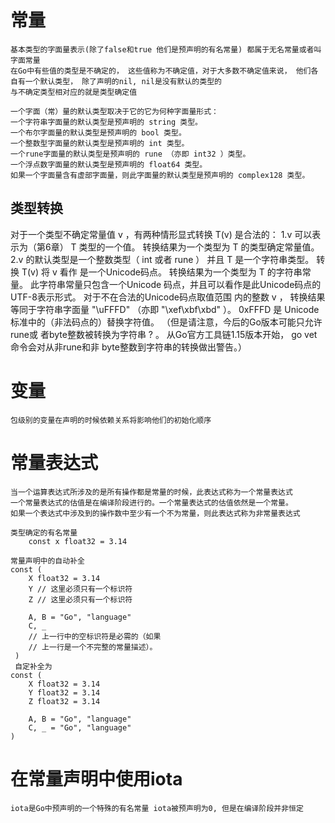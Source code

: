 # 常量
    基本类型的字面量表示(除了false和true 他们是预声明的有名常量) 都属于无名常量或者叫字面常量
    在Go中有些值的类型是不确定的， 这些值称为不确定值，对于大多数不确定值来说， 他们各自有一个默认类型， 除了声明的nil, nil是没有默认的类型的
    与不确定类型相对应的就是类型确定值

    一个字面（常）量的默认类型取决于它的它为何种字面量形式：
    一个字符串字面量的默认类型是预声明的 string 类型。
    一个布尔字面量的默认类型是预声明的 bool 类型。
    一个整数型字面量的默认类型是预声明的 int 类型。
    一个rune字面量的默认类型是预声明的 rune （亦即 int32 ）类型。
    一个浮点数字面量的默认类型是预声明的 float64 类型。
    如果一个字面量含有虚部字面量，则此字面量的默认类型是预声明的 complex128 类型。

## 类型转换
   对于一个类型不确定常量值 v ，有两种情形显式转换 T(v) 是合法的：
    1.v 可以表示为（第6章） T 类型的一个值。 转换结果为一个类型为 T 的类型确定常量值。
    2.v 的默认类型是一个整数类型（ int 或者 rune ） 并且 T 是一个字符串类型。 转换 T(v) 将 v 看作
    是一个Unicode码点。 转换结果为一个类型为 T 的字符串常量。 此字符串常量只包含一个Unicode
    码点，并且可以看作是此Unicode码点的UTF-8表示形式。 对于不在合法的Unicode码点取值范围
    内的整数 v ， 转换结果等同于字符串字面量 "\uFFFD" （亦即 "\xef\xbf\xbd" ）。  0xFFFD 是
    Unicode标准中的（非法码点的）替换字符值。 （但是请注意，今后的Go版本可能只允许rune或
    者byte整数被转换为字符串 ? 。 从Go官方工具链1.15版本开始， go vet 命令会对从非rune和非
    byte整数到字符串的转换做出警告。）

# 变量
    包级别的变量在声明的时候依赖关系将影响他们的初始化顺序

# 常量表达式
    当一个运算表达式所涉及的是所有操作都是常量的时候，此表达式称为一个常量表达式
    一个常量表达式的估值是在编译阶段进行的。一个常量表达式的估值依然是一个常量。
    如果一个表达式中涉及到的操作数中至少有一个不为常量，则此表达式称为非常量表达式
    
    类型确定的有名常量
        const x float32 = 3.14
    
    常量声明中的自动补全
    const (
        X float32 = 3.14
        Y // 这里必须只有一个标识符
        Z // 这里必须只有一个标识符
        
        A, B = "Go", "language"
        C, _
        // 上一行中的空标识符是必需的（如果
        // 上一行是一个不完整的常量描述）。
     )     
     自定补全为
    const (
        X float32 = 3.14
        Y float32 = 3.14
        Z float32 = 3.14
        
        A, B = "Go", "language"
        C, _ = "Go", "language"
    )    
# 在常量声明中使用iota
    iota是Go中预声明的一个特殊的有名常量 iota被预声明为0, 但是在编译阶段并非恒定
    
        

